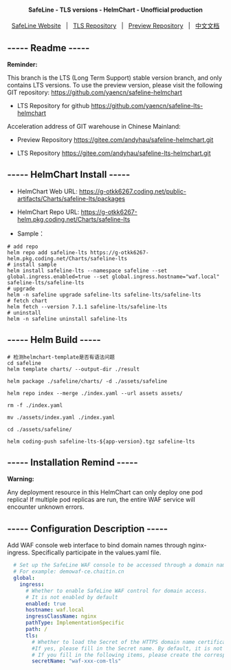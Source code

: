 <h4 align="center">
  SafeLine - TLS versions - HelmChart - Unofficial production
</h4>

<p align="center">
  <a target="_blank" href="https://waf-ce.chaitin.cn/">SafeLine Website</a> &nbsp; | &nbsp;
  <a target="_blank" href="https://github.com/yaencn/safeline-lts-helmchart">TLS Repository</a> &nbsp; | &nbsp;
  <a target="_blank" href="https://github.com/yaencn/safeline-helmchart">Preview Repository</a> &nbsp; | &nbsp;
  <a target="_blank" href="https://github.com/yaencn/safeline-lts-helmchart/blob/main/README_CN.md">中文文档</a>
</p>

## ----- Readme -----

**Reminder:**

This branch is the LTS (Long Term Support) stable version branch, and only contains LTS versions.
To use the preview version, please visit the following GIT repository:
https://github.com/yaencn/safeline-helmchart

- LTS Repository for github
https://github.com/yaencn/safeline-lts-helmchart

Acceleration address of GIT warehouse in Chinese Mainland:

- Preview Repository
https://gitee.com/andyhau/safeline-helmchart.git

- LTS Repository
https://gitee.com/andyhau/safeline-lts-helmchart.git

## ----- HelmChart Install -----

- HelmChart Web URL:
https://g-otkk6267.coding.net/public-artifacts/Charts/safeline-lts/packages

- HelmChart Repo URL:
https://g-otkk6267-helm.pkg.coding.net/Charts/safeline-lts

- Sample：

```shell
# add repo
helm repo add safeline-lts https://g-otkk6267-helm.pkg.coding.net/Charts/safeline-lts
# install sample
helm install safeline-lts --namespace safeline --set global.ingress.enabled=true --set global.ingress.hostname="waf.local"  safeline-lts/safeline-lts
# upgrade
helm -n safeline upgrade safeline-lts safeline-lts/safeline-lts
# fetch chart
helm fetch --version 7.1.1 safeline-lts/safeline-lts
# uninstall
helm -n safeline uninstall safeline-lts
```


## ----- Helm Build -----

```shell
# 检测helmchart-template是否有语法问题
cd safeline
helm template charts/ --output-dir ./result 
```

```shell
helm package ./safeline/charts/ -d ./assets/safeline

helm repo index --merge ./index.yaml --url assets assets/

rm -f ./index.yaml

mv ./assets/index.yaml ./index.yaml

cd ./assets/safeline/

helm coding-push safeline-lts-${app-version}.tgz safeline-lts
```

## ----- Installation Remind -----

**Warning:** 

Any deployment resource in this HelmChart can only deploy one pod replica!
If multiple pod replicas are run, the entire WAF service will encounter unknown errors.

## ----- Configuration Description -----

Add WAF console web interface to bind domain names through nginx-ingress.
Specifically participate in the values.yaml file.

```yaml
  # Set up the SafeLine WAF console to be accessed through a domain name.
  # For example: demowaf-ce.chaitin.cn
  global:
    ingress:
      # Whether to enable SafeLine WAF control for domain access.
      # It is not enabled by default
      enabled: true
      hostname: waf.local
      ingressClassName: nginx
      pathType: ImplementationSpecific
      path: /
      tls:
        # Whether to load the Secret of the HTTPS domain name certificate outside HelmChart. 
        #If yes, please fill in the Secret name. By default, it is not filled in and the domain name only enables http access.
        # If you fill in the following items, please create the corresponding Secret before running the HelmChart.
        secretName: "waf-xxx-com-tls"
```